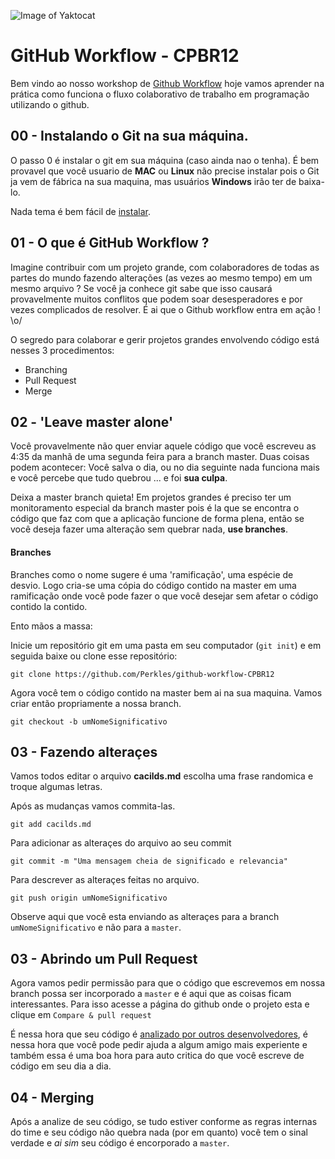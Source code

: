 ![Image of Yaktocat](https://res.cloudinary.com/hy4kyit2a/f_auto,fl_lossy,q_70/learn/modules/git-and-git-hub-basics/work-with-the-git-hub-workflow/images/17cdcf6d5135213b505e04eb6c7be614_4-collaborate.png)

# GitHub Workflow - CPBR12

Bem vindo ao nosso workshop de [Github Workflow](https://guides.github.com/introduction/flow/) hoje vamos aprender na prática como funciona o fluxo colaborativo de trabalho em programação utilizando o github. 

## 00 - Instalando o Git na sua máquina. 

O passo 0 é instalar o git em sua máquina (caso ainda nao o tenha). É bem provavel que você usuario de **MAC** ou **Linux** não precise instalar pois o Git ja vem de fábrica na sua maquina, mas usuários **Windows** irão ter de baixa-lo. 

Nada tema é bem fácil de [instalar](https://git-scm.com/). 

## 01 - O que é GitHub Workflow ?

Imagine contribuir com um projeto grande, com colaboradores de todas as partes do mundo fazendo alterações (as vezes ao mesmo tempo) em um mesmo arquivo ? Se você ja conhece git sabe que isso causará provavelmente muitos conflitos que podem soar desesperadores e por vezes complicados de resolver. É ai que o Github workflow entra em ação ! \o/ 

O segredo para colaborar e gerir projetos grandes envolvendo código está nesses 3 procedimentos:

 - Branching
 - Pull Request
 - Merge
 

## 02 - 'Leave master alone'

Você provavelmente não quer enviar aquele código que você escreveu as 4:35 da manhã de uma segunda feira para a branch master. Duas coisas podem acontecer:
Você salva o dia, ou no dia seguinte nada funciona mais e você percebe que tudo quebrou ...  e foi **sua culpa**.

Deixa a master branch quieta! Em projetos grandes é preciso ter um monitoramento especial da branch master pois é la que se encontra o código que faz com que a aplicação funcione de forma plena, então se você deseja fazer uma alteração sem quebrar nada, **use branches**. 

#### Branches

Branches como o nome sugere é uma 'ramificação', uma espécie de desvio. Logo cria-se uma cópia do código contido na master em uma ramificação onde você pode fazer o que você desejar sem afetar o código contido la contido. 

Ento mãos a massa:

Inicie um repositório git em uma pasta em seu computador (`git init`) e em seguida baixe ou clone esse repositório:

```
git clone https://github.com/Perkles/github-workflow-CPBR12
```

Agora você tem o código contido na master bem ai na sua maquina. Vamos criar então propriamente a nossa branch.

```
git checkout -b umNomeSignificativo
```

## 03 - Fazendo alteraçes

Vamos todos editar o arquivo **cacilds.md** escolha uma frase randomica e troque algumas letras. 

Após as mudanças vamos commita-las.

```
git add cacilds.md
```

Para adicionar as alteraçes do arquivo ao seu commit

```
git commit -m "Uma mensagem cheia de significado e relevancia"
```

Para descrever as alteraçes feitas no arquivo.

```
git push origin umNomeSignificativo
```

Observe aqui que você esta enviando as alteraçes para a branch `umNomeSignificativo` e não para a `master`.

## 03 - Abrindo um Pull Request

Agora vamos pedir permissão para que o código que escrevemos em nossa branch possa ser incorporado a `master` e é aqui que as coisas ficam interessantes. Para isso acesse a página do github onde o projeto esta e clique em `Compare & pull request`

É nessa hora que seu código é [analizado por outros desenvolvedores](https://medium.com/equals-lab/a-importancia-do-code-review-para-a-equipe-de-desenvolvimento-de-software-a47b70cb1560), é nessa hora que você pode pedir ajuda a algum amigo mais experiente e também essa é uma boa hora para auto critica do que você escreve de código em seu dia a dia. 

## 04 - Merging

Após a analize de seu código, se tudo estiver conforme as regras internas do time e seu código não quebra nada (por em quanto) você tem o sinal verdade e *ai sim* seu código é encorporado a `master`.
